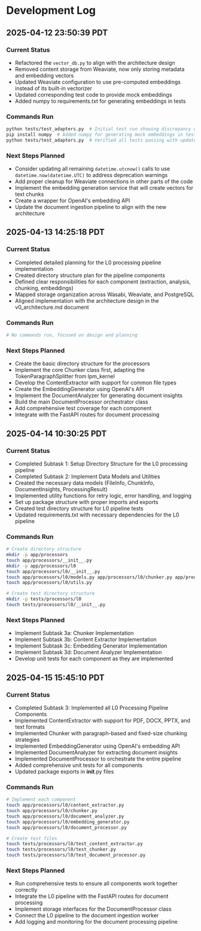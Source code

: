 # Development Log

## 2025-04-12 23:50:39 PDT

### Current Status
- Refactored the `vector_db.py` to align with the architecture design
- Removed content storage from Weaviate, now only storing metadata and embedding vectors
- Updated Weaviate configuration to use pre-computed embeddings instead of its built-in vectorizer
- Updated corresponding test code to provide mock embeddings
- Added numpy to requirements.txt for generating embeddings in tests

### Commands Run
```bash
python tests/test_adapters.py  # Initial test run showing discrepancy with architecture
pip install numpy  # Added numpy for generating mock embeddings in tests
python tests/test_adapters.py  # Verified all tests passing with updated implementation
```

### Next Steps Planned
- Consider updating all remaining `datetime.utcnow()` calls to use `datetime.now(datetime.UTC)` to address deprecation warnings
- Add proper cleanup for Weaviate connections in other parts of the code
- Implement the embedding generation service that will create vectors for text chunks
- Create a wrapper for OpenAI's embedding API
- Update the document ingestion pipeline to align with the new architecture 

## 2025-04-13 14:25:18 PDT

### Current Status
- Completed detailed planning for the L0 processing pipeline implementation
- Created directory structure plan for the pipeline components
- Defined clear responsibilities for each component (extraction, analysis, chunking, embeddings)
- Mapped storage organization across Wasabi, Weaviate, and PostgreSQL
- Aligned implementation with the architecture design in the v0_architecture.md document

### Commands Run
```bash
# No commands run, focused on design and planning
```

### Next Steps Planned
- Create the basic directory structure for the processors
- Implement the core Chunker class first, adapting the TokenParagraphSplitter from lpm_kernel
- Develop the ContentExtractor with support for common file types
- Create the EmbeddingGenerator using OpenAI's API
- Implement the DocumentAnalyzer for generating document insights
- Build the main DocumentProcessor orchestrator class
- Add comprehensive test coverage for each component
- Integrate with the FastAPI routes for document processing

## 2025-04-14 10:30:25 PDT

### Current Status
- Completed Subtask 1: Setup Directory Structure for the L0 processing pipeline
- Completed Subtask 2: Implement Data Models and Utilities
- Created the necessary data models (FileInfo, ChunkInfo, DocumentInsights, ProcessingResult)
- Implemented utility functions for retry logic, error handling, and logging 
- Set up package structure with proper imports and exports
- Created test directory structure for L0 pipeline tests
- Updated requirements.txt with necessary dependencies for the L0 pipeline

### Commands Run
```bash
# Create directory structure
mkdir -p app/processors
touch app/processors/__init__.py
mkdir -p app/processors/l0
touch app/processors/l0/__init__.py
touch app/processors/l0/models.py app/processors/l0/chunker.py app/processors/l0/content_extractor.py app/processors/l0/document_analyzer.py app/processors/l0/embedding_generator.py app/processors/l0/document_processor.py
touch app/processors/l0/utils.py

# Create test directory structure
mkdir -p tests/processors/l0
touch tests/processors/l0/__init__.py
```

### Next Steps Planned
- Implement Subtask 3a: Chunker Implementation
- Implement Subtask 3b: Content Extractor Implementation
- Implement Subtask 3c: Embedding Generator Implementation
- Implement Subtask 3d: Document Analyzer Implementation
- Develop unit tests for each component as they are implemented 

## 2025-04-15 15:45:10 PDT

### Current Status
- Completed Subtask 3: Implemented all L0 Processing Pipeline Components
- Implemented ContentExtractor with support for PDF, DOCX, PPTX, and text formats
- Implemented Chunker with paragraph-based and fixed-size chunking strategies
- Implemented EmbeddingGenerator using OpenAI's embedding API
- Implemented DocumentAnalyzer for extracting document insights
- Implemented DocumentProcessor to orchestrate the entire pipeline
- Added comprehensive unit tests for all components
- Updated package exports in __init__.py files

### Commands Run
```bash
# Implement each component
touch app/processors/l0/content_extractor.py
touch app/processors/l0/chunker.py
touch app/processors/l0/document_analyzer.py
touch app/processors/l0/embedding_generator.py
touch app/processors/l0/document_processor.py

# Create test files
touch tests/processors/l0/test_content_extractor.py
touch tests/processors/l0/test_chunker.py
touch tests/processors/l0/test_document_processor.py
```

### Next Steps Planned
- Run comprehensive tests to ensure all components work together correctly
- Integrate the L0 pipeline with the FastAPI routes for document processing
- Implement storage interfaces for the DocumentProcessor class
- Connect the L0 pipeline to the document ingestion worker
- Add logging and monitoring for the document processing pipeline 